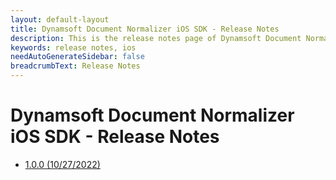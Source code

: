 ```yaml
---
layout: default-layout
title: Dynamsoft Document Normalizer iOS SDK - Release Notes
description: This is the release notes page of Dynamsoft Document Normalizer for iOS SDK.
keywords: release notes, ios
needAutoGenerateSidebar: false
breadcrumbText: Release Notes
---
```


# Dynamsoft Document Normalizer iOS SDK - Release Notes

- [1.0.0 (10/27/2022)](xamarin-1.md#100-10272022)

